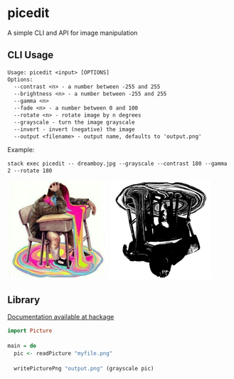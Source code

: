 picedit
=======

A simple CLI and API for image manipulation

CLI Usage
---------

```
Usage: picedit <input> [OPTIONS]
Options:
  --contrast <n> - a number between -255 and 255
  --brightness <n> - a number between -255 and 255
  --gamma <n>
  --fade <n> - a number between 0 and 100
  --rotate <n> - rotate image by n degrees
  --grayscale - turn the image grayscale
  --invert - invert (negative) the image
  --output <filename> - output name, defaults to 'output.png'
```

Example:
```
stack exec picedit -- dreamboy.jpg --grayscale --contrast 180 --gamma 2 --rotate 180
```

<img width='45%' src='https://github.com/mdibaiee/picedit/blob/master/dreamboy.jpg?raw=true' />
<img width='45%' src='https://github.com/mdibaiee/picedit/blob/master/output.png?raw=true' />

Library
-------
[Documentation available at hackage](https://hackage.haskell.org/package/picedit-0.1.0.0/docs/Data-Picture.html)

```haskell
import Picture

main = do
  pic <- readPicture "myfile.png"

  writePicturePng "output.png" (grayscale pic)
```

